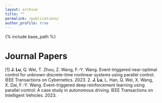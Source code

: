 ```yaml
---
layout: archive
title: ""
permalink: /publications/
author_profile: true
---
```


{% include base_path %}

Journal Papers
======
[1] **J. Lu**, Q. Wei, T. Zhou, Z. Wang, F.-Y. Wang. Event-triggered near-optimal control for unknown discrete-time nonlinear systems using parallel control. IEEE Transactions on Cybernetics. 2023.
2. **J. Lu**, L. Han, Q. Wei, X. Wang, X. Dai, F.-Y. Wang. Event-triggered deep reinforcement learning using parallel control: A case study in autonomous driving. IEEE Transactions on Intelligent Vehicles. 2023.

